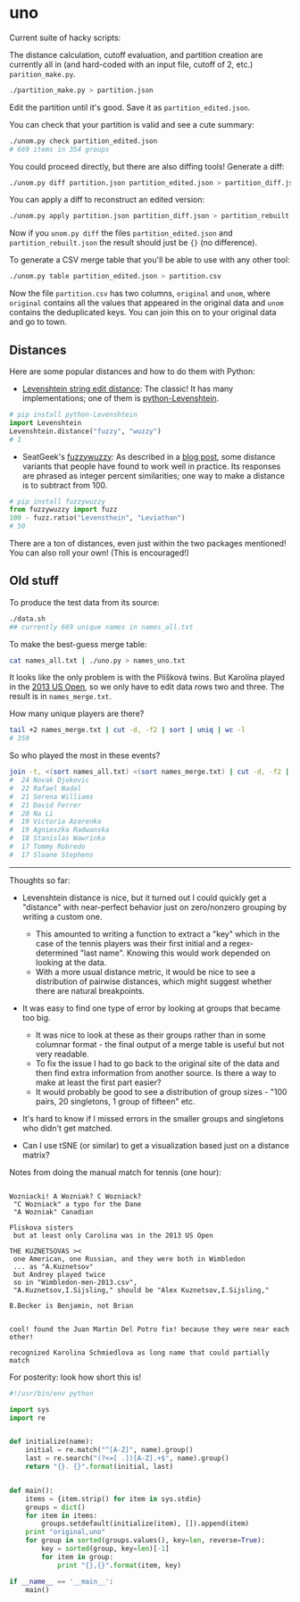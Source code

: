 # uno

Current suite of hacky scripts:

The distance calculation, cutoff evaluation, and partition creation are currently all in (and hard-coded with an input file, cutoff of 2, etc.) `parition_make.py`.

```bash
./partition_make.py > partition.json
```

Edit the partition until it's good. Save it as `partition_edited.json`.

You can check that your partition is valid and see a cute summary:

```bash
./unom.py check partition_edited.json
# 669 items in 354 groups
```

You could proceed directly, but there are also diffing tools! Generate a diff:

```bash
./unom.py diff partition.json partition_edited.json > partition_diff.json
```

You can apply a diff to reconstruct an edited version:

```bash
./unom.py apply partition.json partition_diff.json > partition_rebuilt.json
```

Now if you `unom.py diff` the files `partition_edited.json` and `partition_rebuilt.json` the result should just be `{}` (no difference).

To generate a CSV merge table that you'll be able to use with any other tool:

```bash
./unom.py table partition_edited.json > partition.csv
```

Now the file `partition.csv` has two columns, `original` and `unom`, where `original` contains all the values that appeared in the original data and `unom` contains the deduplicated keys. You can join this on to your original data and go to town.


## Distances

Here are some popular distances and how to do them with Python:

 * [Levenshtein string edit distance](http://en.wikipedia.org/wiki/Levenshtein_distance): The classic! It has many implementations; one of them is [python-Levenshtein](http://www.coli.uni-saarland.de/courses/LT1/2011/slides/Python-Levenshtein.html).

```python
# pip install python-Levenshtein
import Levenshtein
Levenshtein.distance("fuzzy", "wuzzy")
# 1
```

 * SeatGeek's [fuzzywuzzy](https://github.com/seatgeek/fuzzywuzzy): As described in a [blog post](http://chairnerd.seatgeek.com/fuzzywuzzy-fuzzy-string-matching-in-python/), some distance variants that people have found to work well in practice. Its responses are phrased as integer percent similarities; one way to make a distance is to subtract from 100.

```python
# pip install fuzzywuzzy
from fuzzywuzzy import fuzz
100 - fuzz.ratio("Levensthein", "Leviathan")
# 50
```

There are a ton of distances, even just within the two packages mentioned! You can also roll your own! (This is encouraged!)


## Old stuff

To produce the test data from its source:

```bash
./data.sh
## currently 669 unique names in names_all.txt
```

To make the best-guess merge table:

```bash
cat names_all.txt | ./uno.py > names_uno.txt
```

It looks like the only problem is with the Plíšková twins. But Karolína played in the [2013 US Open](http://en.wikipedia.org/wiki/2013_US_Open_%E2%80%93_Women%27s_Singles), so we only have to edit data rows two and three. The result is in `names_merge.txt`.

How many unique players are there?

```bash
tail +2 names_merge.txt | cut -d, -f2 | sort | uniq | wc -l
# 359
```

So who played the most in these events?

```bash
join -t, <(sort names_all.txt) <(sort names_merge.txt) | cut -d, -f2 | sort | uniq -c | sort -nr | head
#  24 Novak Djokovic
#  22 Rafael Nadal
#  21 Serena Williams
#  21 David Ferrer
#  20 Na Li
#  19 Victoria Azarenka
#  19 Agnieszka Radwanska
#  18 Stanislas Wawrinka
#  17 Tommy Robredo
#  17 Sloane Stephens
```

---

Thoughts so far:

 * Levenshtein distance is nice, but it turned out I could quickly get a "distance" with near-perfect behavior just on zero/nonzero grouping by writing a custom one.
     * This amounted to writing a function to extract a "key" which in the case of the tennis players was their first initial and a regex-determined "last name". Knowing this would work depended on looking at the data.
     * With a more usual distance metric, it would be nice to see a distribution of pairwise distances, which might suggest whether there are natural breakpoints.
 * It was easy to find one type of error by looking at groups that became too big.
     * It was nice to look at these as their groups rather than in some columnar format - the final output of a merge table is useful but not very readable.
     * To fix the issue I had to go back to the original site of the data and then find extra information from another source. Is there a way to make at least the first part easier?
     * It would probably be good to see a distribution of group sizes - "100 pairs, 20 singletons, 1 group of fifteen" etc.
 * It's hard to know if I missed errors in the smaller groups and singletons who didn't get matched.

 * Can I use tSNE (or similar) to get a visualization based just on a distance matrix?

Notes from doing the manual match for tennis (one hour):

```

Wozniacki! A Wozniak? C Wozniack?
 "C Wozniack" a typo for the Dane
 "A Wozniak" Canadian

Pliskova sisters
 but at least only Carolina was in the 2013 US Open

THE KUZNETSOVAS ><
 one American, one Russian, and they were both in Wimbledon
 ... as "A.Kuznetsov"
 but Andrey played twice
 so in "Wimbledon-men-2013.csv",
 "A.Kuznetsov,I.Sijsling," should be "Alex Kuznetsov,I.Sijsling,"

B.Becker is Benjamin, not Brian


cool! found the Juan Martin Del Potro fix! because they were near each other!

recognized Karolina Schmiedlova as long name that could partially match
```

For posterity: look how short this is!

```python
#!/usr/bin/env python

import sys
import re


def initialize(name):
    initial = re.match("^[A-Z]", name).group()
    last = re.search("(?<=[ .])[A-Z].+$", name).group()
    return "{}. {}".format(initial, last)


def main():
    items = {item.strip() for item in sys.stdin}
    groups = dict()
    for item in items:
        groups.setdefault(initialize(item), []).append(item)
    print "original,uno"
    for group in sorted(groups.values(), key=len, reverse=True):
        key = sorted(group, key=len)[-1]
        for item in group:
            print "{},{}".format(item, key)

if __name__ == '__main__':
    main()
```
